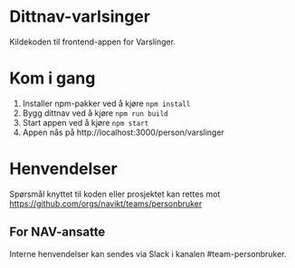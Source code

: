 # Dittnav-varlsinger

Kildekoden til frontend-appen for Varslinger.

# Kom i gang

1. Installer npm-pakker ved å kjøre `npm install`
1. Bygg dittnav ved å kjøre `npm run build`
1. Start appen ved å kjøre `npm start`
1. Appen nås på http://localhost:3000/person/varslinger

# Henvendelser

Spørsmål knyttet til koden eller prosjektet kan rettes mot https://github.com/orgs/navikt/teams/personbruker

## For NAV-ansatte

Interne henvendelser kan sendes via Slack i kanalen #team-personbruker.
